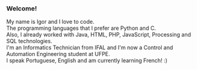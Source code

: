 ### Welcome!
My name is Igor and I love to code.<br />
The programming languages that I prefer are Python and C.<br />
Also, I already worked with Java, HTML, PHP, JavaScript, Processing and SQL technologies.<br />
I'm an Informatics Technician from IFAL and I'm now a Control and Automation Engineering student at UFPE.<br />
I speak Portuguese, English and am currently learning French! :)
